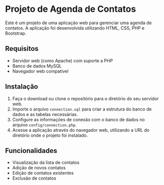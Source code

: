# Projeto de Agenda de Contatos

Este é um projeto de uma aplicação web para gerenciar uma agenda de contatos. A aplicação foi desenvolvida utilizando HTML, CSS, PHP e Bootstrap.

## Requisitos

- Servidor web (como Apache) com suporte a PHP
- Banco de dados MySQL
- Navegador web compatível

## Instalação

1. Faça o download ou clone o repositório para o diretório do seu servidor web.
2. Importe o arquivo `connection.sql` para criar a estrutura do banco de dados e as tabelas necessárias.
3. Configure as informações de conexão com o banco de dados no arquivo `config/connection.php`.
4. Acesse a aplicação através do navegador web, utilizando a URL do diretório onde o projeto foi instalado.

## Funcionalidades

- Visualização da lista de contatos
- Adição de novos contatos
- Edição de contatos existentes
- Exclusão de contatos

